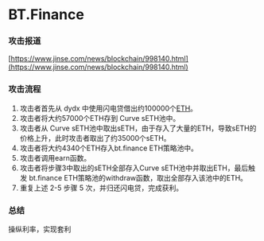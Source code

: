 # BT.Finance

### 攻击报道

[https://www.jinse.com/news/blockchain/998140.html](https://www.jinse.com/news/blockchain/998140.html)

### 攻击流程

1. 攻击者首先从 dydx 中使用闪电贷借出约100000个[ETH](https://link.jinse.com/s/K5S5A2?coin\_keyword=1\&coin=ethereum)。
2. 攻击者将大约57000个ETH存到 Curve sETH池中。
3. 攻击者从 Curve sETH池中取出sETH，由于存入了大量的ETH，导致sETH的价格上升，此时攻击者取出了约35000个sETH。
4. 攻击者将大约4340个ETH存入bt.finance ETH策略池中。
5. 攻击者调用earn函数。
6. 攻击者将步骤3中取出的sETH全部存入Curve sETH池中并取出ETH，最后触发 bt.finance ETH策略池的withdraw函数，取出全部存入该池中的ETH。
7. 重复上述 2-5 步骤 5 次，并归还闪电贷，完成获利。

### 总结

操纵利率，实现套利
